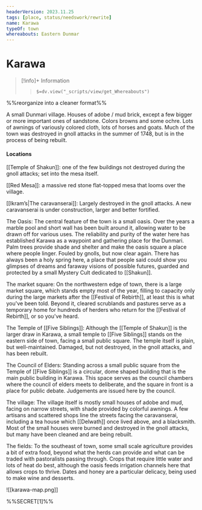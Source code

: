 ```yaml
---
headerVersion: 2023.11.25
tags: [place, status/needswork/rewrite]
name: Karawa
typeOf: town
whereabouts: Eastern Dunmar
---
```

# Karawa
>[!info]+ Information
>> `$=dv.view("_scripts/view/get_Whereabouts")`

%%reorganize into a cleaner format%%

A small Dunmari village. Houses of adobe / mud brick, except a few bigger or more important ones of sandstone. Colors browns and some ochre. Lots of awnings of variously colored cloth, lots of horses and goats. Much of the town was destroyed in gnoll attacks in the summer of 1748, but is in the process of being rebuilt. 
#### Locations

[[Temple of Shakun]]: one of the few buildings not destroyed during the gnoll attacks; set into the mesa itself.

[[Red Mesa]]: a massive red stone flat-topped mesa that looms over the village. 

[[Ikram’s|The caravanserai]]: Largely destroyed in the gnoll attacks. A new caravanserai is under construction, larger and better fortified. 

The Oasis: The central feature of the town is a small oasis. Over the years a marble pool and short wall has been built around it, allowing water to be drawn off for various uses. The reliability and purity of the water here has established Karawa as a waypoint and gathering place for the Dunmari. Palm trees provide shade and shelter and make the oasis square a place where people linger. Fouled by gnolls, but now clear again. There has always been a holy spring here, a place that people said could show you glimpses of dreams and faraway visions of possible futures, guarded and protected by a small Mystery Cult dedicated to [[Shakun]].

The market square: On the northwestern edge of town, there is a large market square, which stands empty most of the year, filling to capacity only during the large markets after the [[Festival of Rebirth]], at least this is what you've been told. Beyond it, cleared scrublands and pastures serve as a temporary home for hundreds of herders who return for the [[Festival of Rebirth]], or so you've heard.

The Temple of [[Five Siblings]]: Although the [[Temple of Shakun]] is the larger draw in Karawa, a small temple to [[Five Siblings]] stands on the eastern side of town, facing a small public square. The temple itself is plain, but well-maintained. Damaged, but not destroyed, in the gnoll attacks, and has been rebuilt. 

The Council of Elders: Standing across a small public square from the Temple of [[Five Siblings]] is a circular, dome shaped building that is the main public building in Karawa. This space serves as the council chambers where the council of elders meets to deliberate, and the square in front is a place for public debate. Judgements are issued here by the council.

The village: The village itself is mostly small houses of adobe and mud, facing on narrow streets, with shade provided by colorful awnings. A few artisans and scattered shops line the streets facing the caravanserai, including a tea house which [[Delwath]] once lived above, and a blacksmith. Most of the small houses were burned and destroyed in the gnoll attacks, but many have been cleaned and are being rebuilt. 

The fields: To the southeast of town, some small scale agriculture provides a bit of extra food, beyond what the herds can provide and what can be traded with pastoralists passing through. Crops that require little water and lots of heat do best, although the oasis feeds irrigation channels here that allows crops to thrive. Dates and honey are a particular delicacy, being used to make wine and desserts.

![[karawa-map.png]]

%%SECRET[1]%%



